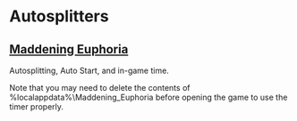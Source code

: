 # Autosplitters

## [Maddening Euphoria](https://github.com/skyweiss/Autosplitters/blob/master/MaddeningEuphoria.asl)

Autosplitting, Auto Start, and in-game time.

Note that you may need to delete the contents of %localappdata%\Maddening_Euphoria before opening the game to use the timer properly.
